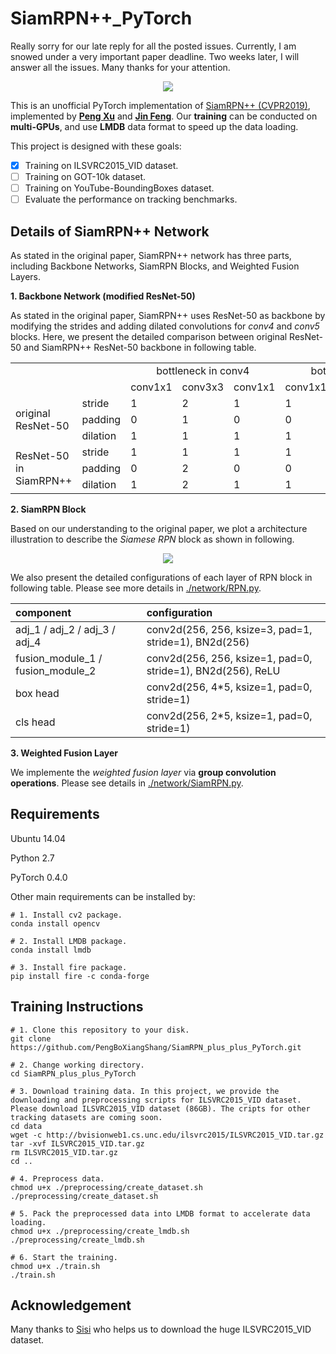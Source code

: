 # SiamRPN++_PyTorch 

Really sorry for our late reply for all the posted issues. Currently, I am snowed under a very important paper deadline.  Two weeks later, I will answer all the issues.  Many thanks for your attention.

<div align=center><img src="https://github.com/PengBoXiangShang/SiamRPN_plus_plus_Pytorch/blob/master/illustration/SiamRPN_plus_plus_pipeline.png"/></div>

This is an unofficial PyTorch implementation of [SiamRPN++ (CVPR2019)](https://arxiv.org/pdf/1812.11703.pdf), implemented by **[Peng Xu](http://www.pengxu.net)** and **[Jin Feng](https://github.com/JinDouer)**. Our **training** can be conducted on **multi-GPUs**, and use **LMDB** data format to speed up the data loading.

This project is designed with these goals:
- [x] Training on ILSVRC2015_VID dataset.
- [ ] Training on GOT-10k dataset.
- [ ] Training on YouTube-BoundingBoxes dataset.
- [ ] Evaluate the performance on tracking benchmarks.

## Details of SiamRPN++ Network
As stated in the original paper, SiamRPN++ network has three parts, including Backbone Networks, SiamRPN Blocks, and Weighted Fusion Layers.

**1. Backbone Network (modified ResNet-50)**

As stated in the original paper, SiamRPN++ uses ResNet-50 as backbone by modifying the strides and adding dilated convolutions for *conv4* and *conv5* blocks. Here, we present the detailed comparison between original ResNet-50 and SiamRPN++ ResNet-50 backbone in following table.

<table>
   <tr>
      <td colspan = 2 rowspan=2></td>
      <td colspan = 3 style="text-align: center;">bottleneck in conv4</td>
      <td colspan = 3 style="text-align: center;">bottleneck in conv5</td>
   </tr>
   <tr>
      <td>conv1x1</td>
      <td>conv3x3</td>
      <td>conv1x1</td>
      <td>conv1x1</td>
      <td>conv3x3</td>
      <td>conv1x1</td>
   </tr>
   <tr>
      <td rowspan = 3>original ResNet-50</td>
      <td>stride</td>
      <td>1</td>
      <td>2</td>
      <td>1</td>
      <td>1</td>
      <td>2</td>
      <td>1</td>
   </tr>
   <tr>
      <td>padding</td>
      <td>0</td>
      <td>1</td>
      <td>0</td>
      <td>0</td>
      <td>1</td>
      <td>0</td>
   </tr>
   <tr>
      <td>dilation</td>
      <td>1</td>
      <td>1</td>
      <td>1</td>
      <td>1</td>
      <td>1</td>
      <td>1</td>
   </tr>
   <tr>
      <td rowspan=3>ResNet-50 in SiamRPN++</td>
      <td>stride</td>
      <td>1</td>
      <td>1</td>
      <td>1</td>
      <td>1</td>
      <td>1</td>
      <td>1</td>
   </tr>
   <tr>
      <td>padding</td>
      <td>0</td>
      <td>2</td>
      <td>0</td>
      <td>0</td>
      <td>4</td>
      <td>0</td>
   </tr>
   <tr>
      <td>dilation</td>
      <td>1</td>
      <td>2</td>
      <td>1</td>
      <td>1</td>
      <td>4</td>
      <td>1</td>
   </tr>
</table>

**2. SiamRPN Block**

Based on our understanding to the original paper, we plot a architecture illustration to describe the *Siamese RPN* block as shown in following.

<div align=center><img src="https://github.com/PengBoXiangShang/SiamRPN_plus_plus_Pytorch/blob/master/illustration/RPN.png"/></div>

We also present the detailed configurations of each layer of RPN block in following table. Please see more details in [./network/RPN.py](https://github.com/PengBoXiangShang/SiamRPN_plus_plus_Pytorch/blob/master/network/RPN.py).

|component|configuration|
|:---|:---|
|adj_1 / adj_2 / adj_3 / adj_4|conv2d(256, 256, ksize=3, pad=1, stride=1), BN2d(256)|
|fusion_module_1 / fusion_module_2|conv2d(256, 256, ksize=1, pad=0, stride=1), BN2d(256), ReLU|
|box head|conv2d(256, 4*5, ksize=1, pad=0, stride=1)|
|cls head|conv2d(256, 2*5, ksize=1, pad=0, stride=1)|

**3. Weighted Fusion Layer** 

We implemente the *weighted fusion layer* via **group convolution operations**. Please see details in [./network/SiamRPN.py](https://github.com/PengBoXiangShang/SiamRPN_plus_plus_Pytorch/blob/master/network/SiamRPN.py).

## Requirements
Ubuntu 14.04

Python 2.7

PyTorch 0.4.0

Other main requirements can be installed by:

```
# 1. Install cv2 package.
conda install opencv

# 2. Install LMDB package.
conda install lmdb

# 3. Install fire package.
pip install fire -c conda-forge
```


## Training Instructions

```
# 1. Clone this repository to your disk.
git clone https://github.com/PengBoXiangShang/SiamRPN_plus_plus_PyTorch.git

# 2. Change working directory.
cd SiamRPN_plus_plus_PyTorch

# 3. Download training data. In this project, we provide the downloading and preprocessing scripts for ILSVRC2015_VID dataset. Please download ILSVRC2015_VID dataset (86GB). The cripts for other tracking datasets are coming soon.
cd data
wget -c http://bvisionweb1.cs.unc.edu/ilsvrc2015/ILSVRC2015_VID.tar.gz
tar -xvf ILSVRC2015_VID.tar.gz
rm ILSVRC2015_VID.tar.gz
cd ..

# 4. Preprocess data.
chmod u+x ./preprocessing/create_dataset.sh
./preprocessing/create_dataset.sh

# 5. Pack the preprocessed data into LMDB format to accelerate data loading.
chmod u+x ./preprocessing/create_lmdb.sh
./preprocessing/create_lmdb.sh

# 6. Start the training.
chmod u+x ./train.sh
./train.sh
```

## Acknowledgement
Many thanks to [Sisi](https://github.com/noCodegirl) who helps us to download the huge ILSVRC2015_VID dataset.
